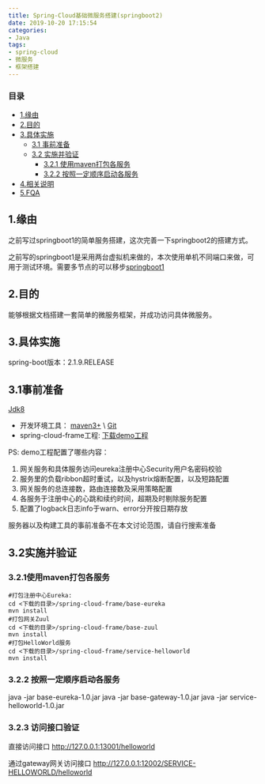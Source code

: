 ```yaml
---
title: Spring-Cloud基础微服务搭建(springboot2)
date: 2019-10-20 17:15:54
categories:
- Java
tags:
- spring-cloud
- 微服务
- 框架搭建
---
```


### 目录
* [1.缘由](#1-缘由)
* [2.目的](#2-目的)
* [3.具体实施](#3-目的)
    * [3.1 事前准备](#3-1事前准备)
    * [3.2 实施并验证](#3-2实施并验证)
		* [3.2.1 使用maven打包各服务](#3-2-1使用maven打包各服务)
		* [3.2.2 按照一定顺序启动各服务](#3-2-2按照一定顺序启动各服务)
* [4.相关说明](#4-相关说明)
* [5.FQA](#5-FQA)

## 1.缘由

之前写过springboot1的简单服务搭建，这次完善一下springboot2的搭建方式。

之前写的springboot1是采用两台虚拟机来做的，本次使用单机不同端口来做，可用于测试环境。需要多节点的可以移步[springboot1](https://fiendoghx.github.io/2019/10/16/Spring-Cloud%E5%9F%BA%E7%A1%80%E5%BE%AE%E6%9C%8D%E5%8A%A1%E6%90%AD%E5%BB%BA/)

## 2.目的

能够根据文档搭建一套简单的微服务框架，并成功访问具体微服务。

## 3.具体实施

spring-boot版本：2.1.9.RELEASE

## 3.1事前准备

[Jdk8](https://www.oracle.com/technetwork/java/archive-139210.html)
* 开发环境工具：
[maven3+](https://maven.apache.org/) \ [Git](https://git-scm.com/)
* spring-cloud-frame工程: 
[下载demo工程](https://github.com/fiendoghx/spring-cloud-frame/tree/base-springboot2)

PS: demo工程配置了哪些内容：
1. 网关服务和具体服务访问eureka注册中心Security用户名密码校验
2. 服务里的负载ribbon超时重试，以及hystrix熔断配置，以及短路配置
3. 网关服务的总连接数，路由连接数及采用策略配置
4. 各服务于注册中心的心跳和续约时间，超期及时剔除服务配置
5. 配置了logback日志info于warn、error分开按日期存放

服务器以及构建工具的事前准备不在本文讨论范围，请自行搜索准备

## 3.2实施并验证

### 3.2.1使用maven打包各服务

```
#打包注册中心Eureka:
cd <下载的目录>/spring-cloud-frame/base-eureka
mvn install
#打包网关Zuul
cd <下载的目录>/spring-cloud-frame/base-zuul
mvn install
#打包HelloWorld服务
cd <下载的目录>/spring-cloud-frame/service-helloworld
mvn install
```

### 3.2.2 按照一定顺序启动各服务

java -jar base-eureka-1.0.jar
java -jar base-gateway-1.0.jar
java -jar service-helloworld-1.0.jar

### 3.2.3 访问接口验证

直接访问接口 http://127.0.0.1:13001/helloworld

通过gateway网关访问接口 http://127.0.0.1:12002/SERVICE-HELLOWORLD/helloworld


